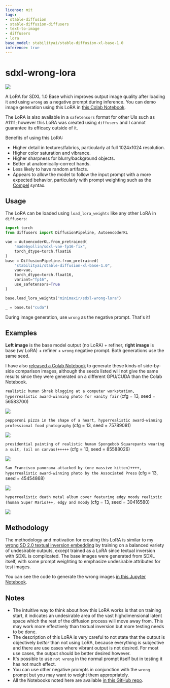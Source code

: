 ```yaml
---
license: mit
tags:
- stable-diffusion
- stable-diffusion-diffusers
- text-to-image
- diffusers
- lora
base_model: stabilityai/stable-diffusion-xl-base-1.0
inference: true
---
```


# sdxl-wrong-lora

![](img/header.webp)

A LoRA for SDXL 1.0 Base which improves output image quality after loading it and using `wrong` as a negative prompt during inference. You can demo image generation using this LoRA in [this Colab Notebook](https://colab.research.google.com/github/minimaxir/sdxl-experiments/blob/main/sdxl_image_generation.ipynb).

The LoRA is also available in a `safetensors` format for other UIs such as A1111; however this LoRA was created using `diffusers` and I cannot guarantee its efficacy outside of it.

Benefits of using this LoRA:

- Higher detail in textures/fabrics, particularly at full 1024x1024 resolution.
- Higher color saturation and vibrance.
- Higher sharpness for blurry/background objects.
- Better at anatomically-correct hands.
- Less likely to have random artifacts.
- Appears to allow the model to follow the input prompt with a more expected behavior, particularly with prompt weighting such as the [Compel](https://github.com/damian0815/compel) syntax.

## Usage

The LoRA can be loaded using `load_lora_weights` like any other LoRA in `diffusers`:

```py
import torch
from diffusers import DiffusionPipeline, AutoencoderKL

vae = AutoencoderKL.from_pretrained(
    "madebyollin/sdxl-vae-fp16-fix",
    torch_dtype=torch.float16
)
base = DiffusionPipeline.from_pretrained(
    "stabilityai/stable-diffusion-xl-base-1.0",
    vae=vae,
    torch_dtype=torch.float16,
    variant="fp16",
    use_safetensors=True
)

base.load_lora_weights("minimaxir/sdxl-wrong-lora")

_ = base.to("cuda")
```

During image generation, use `wrong` as the negative prompt. That's it!

## Examples

**Left image** is the base model output (no LoRA) + refiner, **right image** is base (w/ LoRA) + refiner + `wrong` negative prompt. Both generations use the same seed.

I have also [released a Colab Notebook](https://colab.research.google.com/github/minimaxir/sdxl-experiments/blob/main/sdxl_wrong_comparison.ipynb) to generate these kinds of side-by-side comparison images, although the seeds listed will not give the same results since they were generated on a different GPU/CUDA than the Colab Notebook.

`realistic human Shrek blogging at a computer workstation, hyperrealistic award-winning photo for vanity fair` (cfg = 13, seed = 56583700)

![](img/example1.webp)

`pepperoni pizza in the shape of a heart, hyperrealistic award-winning professional food photography` (cfg = 13, seed = 75789081)

![](img/example2.webp)

`presidential painting of realistic human Spongebob Squarepants wearing a suit, (oil on canvas)+++++` (cfg = 13, seed = 85588026)

![](img/example3.webp)

`San Francisco panorama attacked by (one massive kitten)++++, hyperrealistic award-winning photo by the Associated Press` (cfg = 13, seed = 45454868)

![](img/example4.webp)

`hyperrealistic death metal album cover featuring edgy moody realistic (human Super Mario)++, edgy and moody` (cfg = 13, seed = 30416580)

![](img/example5.webp)

## Methodology

The methodology and motivation for creating this LoRA is similar to my [wrong SD 2.0 textual inversion embedding](https://huggingface.co/minimaxir/wrong_embedding_sd_2_0) by training on a balanced variety of undesirable outputs, except trained as a LoRA since textual inversion with SDXL is complicated. The base images were generated from SDXL itself, with some prompt weighting to emphasize undesirable attributes for test images.

You can see the code to generate the wrong images [in this Jupyter Notebook](https://github.com/minimaxir/sdxl-experiments/blob/main/wrong_image_generator.ipynb).

## Notes

- The intuitive way to think about how this LoRA works is that on training start, it indicates an undesirable area of the vast highdimensional latent space which the rest of the diffusion process will move away from. This may work more effectively than textual inversion but more testing needs to be done.
- The description of this LoRA is very careful to not state that the output is objectively _better_ than not using LoRA, because everything is subjective and there are use cases where vibrant output is not desired. For most use cases, the output should be better desired however.
- It's possible to use `not wrong` in the normal prompt itself but in testing it has not much effect.
- You can use other negative prompts in conjunction with the `wrong` prompt but you may want to weight them appropriately.
- All the Notebooks noted here are available [in this GitHub repo](https://github.com/minimaxir/sdxl-experiments).
